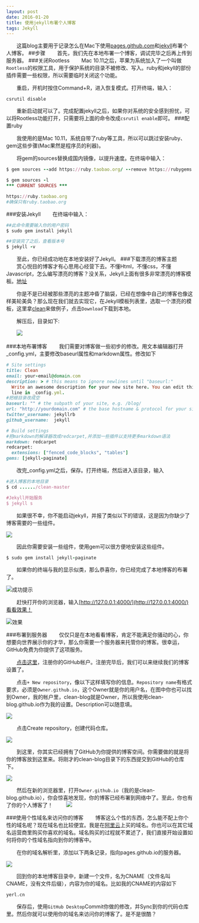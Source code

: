 ```yaml
---
layout: post
date: 2016-01-20
title: 使用jekyll布署个人博客
tags: Jekyll
---
```


　　这篇blog主要用于记录怎么在Mac下使用[pages.github.com](http://pages.github.com)和[jekyll](https://jekyllrb.com)布署个人博客。
##步骤
　　首先，我们先在本地布署一个博客，调试完毕之后再上传到服务器。
###关闭Rootless
　　Mac 10.11之后，苹果为系统加入了一个叫做`Rootless`的权限工具，用于保护系统的目录不被修改、写入。ruby和jekyll的部份插件需要一些权限，所以需要临时关闭这个功能。

　　重启，开机时按住Command+R，进入恢复模式。打开终端，输入：

```
csrutil disable
```
　　重新启动就可以了。完成配置jekyll之后，如果你对系统的安全感到担忧，可以将Rootless功能打开，只需要将上面的命令改成`csrutil enable`即可。
###配置ruby

　　我使用的是Mac 10.11，系统自带了ruby等工具，所以可以跳过安装ruby、gem这些步骤(Mac果然是程序员的利器)。

　　将gem的sources替换成国内镜像，以提升速度。在终端中输入：

```ruby
$ gem sources --add https://ruby.taobao.org/ --remove https://rubygems.org/

$ gem sources -l
*** CURRENT SOURCES ***

https://ruby.taobao.org
#确保只有ruby.taobao.org
```
###安装Jekyll
　　在终端中输入：

```ruby
##此命令需要输入你的用户密码
$ sudo gem install jekyll

##安装完了之后，查看版本号
$ jekyll -v
```
　　至此，你已经成功地在本地安装好了Jekyll。
###下载漂亮的博客主题
　　赏心悦目的博客才有心思用心经营下去。不懂Html，不懂css，不懂Javascript，怎么编写漂亮的博客？没关系，Jekyll上面有很多非常漂亮的博客模板。[地址](http://jekyllthemes.org)

　　你是不是已经被那些漂亮的主题冲昏了脑袋，已经在想像中自己的博客也像这样美轮美奂？那么现在我们就去实现它，在Jekyll模板列表里，选取一个漂亮的模板，这里拿[clean](http://jekyllthemes.org/themes/clean/)来做例子，点击`Download`下载到本地。

　　解压后，目录如下:

　　![](/assets/blog/use-jekyll-build-your-blog/folder-structure.jpg)

###本地布署博客
　　我们需要对博客做一些初步的修改。用文本编辑器打开_config.yml，主要修改baseurl属性和markdown属性。修改如下

```ruby
# Site settings
title: Clean
email: your-email@domain.com
description: > # this means to ignore newlines until "baseurl:"
  Write an awesome description for your new site here. You can edit this
  line in _config.yml.
#把根目录改成空
baseurl: "" # the subpath of your site, e.g. /blog/
url: "http://yourdomain.com" # the base hostname & protocol for your site
twitter_username: jekyllrb
github_username:  jekyll

# Build settings
#把markdown的解译器改成redcarpet,并添加一些插件以支持更多markdown语法
markdown: redcarpet
redcarpet:
  extensions: ["fenced_code_blocks", "tables"]
gems: [jekyll-paginate]
```
　　改完_config.yml之后，保存。打开终端，然后进入该目录，输入

```ruby
#进入博客的本地目录
$ cd ....../clean-master

#Jekyll开始服务
$ jekyll s
```
　　如果很不幸，你不能启动jekyll，并报了类似以下的错误，这是因为你缺少了博客需要的一些组件。

![](/assets/blog/use-jekyll-build-your-blog/terminal-error.png)

　　因此你需要安装一些组件，使用gem可以很方便地安装这些组件。

```ruby 
$ sudo gem install jekyll-paginate
```

　　如果你的终端与我的显示似类，那么恭喜你，你已经完成了本地博客的布署了。

![成功提示](/assets/blog/use-jekyll-build-your-blog/terminal-status.jpg)

　　赶快打开你的浏览器，输入[http://127.0.0.1:4000/](http://127.0.0.1:4000/)看看效果！

![效果](/assets/blog/use-jekyll-build-your-blog/browser-preview.jpg)

###布署到服务器
　　仅仅只是在本地看看博客，肯定不能满足你骚动的心，你想要向世界展示你的才华，那么你需要一个服务器来托管你的博客。很幸运，GitHub免费为你提供了这项服务。

　　[点击这里](http://www.github.com)，注册你的GitHub帐户。注册完毕后，我们可以来继续我们的博客设置了。

　　点击`+ New repository`，像以下这样填写你的信息。`Repository name`有格式要求，必须是`Owner.github.io`，这个Owner就是你的用户名，在图中你也可以找到Owner，我的帐户里，clean-blog就是Owner，所以我使用clean-blog.github.io作为我的设置。Description可以随意填。

![](/assets/blog/use-jekyll-build-your-blog/github-new-repository.jpg)

　　点击Create repository，创建代码仓库。

![](/assets/blog/use-jekyll-build-your-blog/github-new-repository-page.jpg)

　　到这里，你其实已经拥有了GitHub为你提供的博客空间。你需要做的就是将你的博客放到这里来。将刚才的clean-blog目录下的东西提交到GitHub的仓库下。

![](/assets/blog/use-jekyll-build-your-blog/github-upload-repo.jpg)

　　然后在新的浏览器里，打开`Owner.github.io`（我的是clean-blog.github.io），你会惊喜地发现，你的博客已经布署到网络中了。至此，你也有了你的个人博客了！
　　
![](/assets/blog/use-jekyll-build-your-blog/net-browser-preview.jpg)

###使用个性域名来访问你的博客
　　博客这么个性的东西，怎么能不配上你个性的域名呢？现在域名也比较便宜。我是在[阿里云](http://wanwang.aliyun.com)上买的域名。你也可以在其它域名运营商里购买你喜欢的域名。域名购买的过程就不累述了，我们直接开始设置如何将你的个性域名指向到你的博客中。

　　在你的域名解析里，添加以下两条记录，指向pages.github.io的服务器。

![](/assets/blog/use-jekyll-build-your-blog/setup-domain.jpg)

　　回到你的本地博客目录中，新建一个文件，名为CNAME（文件名叫CNAME，没有文件后缀），内容为你的域名。比如我的CNAME的内容如下

```
yerl.cn
```
　　保存后，使用`GitHub Desktop`Commit你做的修改，并Sync到你的代码仓库里。然后你就可以使用你的域名来访问你的博客了。是不是很酷？

